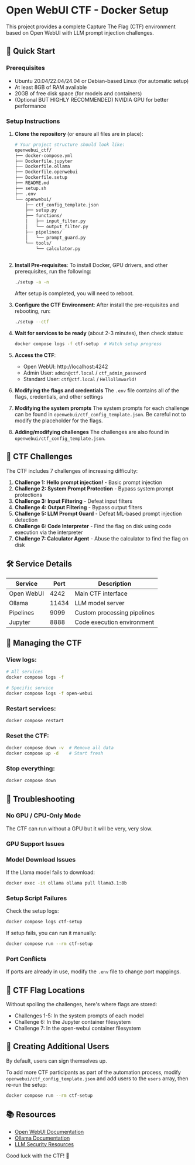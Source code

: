 # Open WebUI CTF - Docker Setup

This project provides a complete Capture The Flag (CTF) environment based on Open WebUI with LLM prompt injection challenges.

## 🚀 Quick Start

### Prerequisites
- Ubuntu 20.04/22.04/24.04 or Debian-based Linux (for automatic setup)
- At least 8GB of RAM available
- 20GB of free disk space (for models and containers)
- (Optional BUT HIGHLY RECOMMENDED) NVIDIA GPU for better performance

### Setup Instructions

1. **Clone the repository** (or ensure all files are in place):
   ```bash
   # Your project structure should look like:
   openwebui_ctf/
   ├── docker-compose.yml
   ├── Dockerfile.jupyter
   ├── Dockerfile.ollama
   ├── Dockerfile.openwebui
   ├── Dockerfile.setup
   ├── README.md
   ├── setup.sh
   ├── .env
   └── openwebui/
       ├── ctf_config_template.json
       ├── setup.py
       ├── functions/
       │   ├── input_filter.py
       │   └── output_filter.py
       ├── pipelines/
       │   └── prompt_guard.py
       └── tools/
           └── calculator.py
           

   ```

2. **Install Pre-requisites**:
   To install Docker, GPU drivers, and other prerequisites, run the following:
   ```bash
   ./setup -a -n
   ```
   After setup is completed, you will need to reboot.

3. **Configure the CTF Environment**:
   After install the pre-requisites and rebooting, run:
   ```bash
   ./setup --ctf
   ```

4. **Wait for services to be ready** (about 2-3 minutes), then check status:
   ```bash
   docker compose logs -f ctf-setup  # Watch setup progress
   ```

5. **Access the CTF**:
   - Open WebUI: http://localhost:4242
   - Admin User: `admin@ctf.local` / `ctf_admin_password`
   - Standard User: `ctf@ctf.local` / `Hellollmworld!`

6. **Modifying the flags and credentials**
   The `.env` file contains all of the flags, credentials, and other settings

7. **Modifying the system prompts**
   The system prompts for each challenge can be found in `openwebui/ctf_config_template.json`.
   Be careful not to modify the placeholder for the flags.

8. **Adding/modifying challenges**
   The challenges are also found in `openwebui/ctf_config_template.json`.


## 🎯 CTF Challenges

The CTF includes 7 challenges of increasing difficulty:

1. **Challenge 1: Hello prompt injection!** - Basic prompt injection
2. **Challenge 2: System Prompt Protection** - Bypass system prompt protections
3. **Challenge 3: Input Filtering** - Defeat input filters
4. **Challenge 4: Output Filtering** - Bypass output filters
5. **Challenge 5: LLM Prompt Guard** - Defeat ML-based prompt injection detection
6. **Challenge 6: Code Interpreter** - Find the flag on disk using code execution via the interpreter
6. **Challenge 7: Calculator Agent** - Abuse the calculator to find the flag on disk

## 🛠️ Service Details

| Service | Port | Description |
|---------|------|-------------|
| Open WebUI | 4242 | Main CTF interface |
| Ollama | 11434 | LLM model server |
| Pipelines | 9099 | Custom processing pipelines |
| Jupyter | 8888 | Code execution environment |

## 📝 Managing the CTF

### View logs:
```bash
# All services
docker compose logs -f

# Specific service
docker compose logs -f open-webui
```

### Restart services:
```bash
docker compose restart
```

### Reset the CTF:
```bash
docker compose down -v  # Remove all data
docker compose up -d    # Start fresh
```

### Stop everything:
```bash
docker compose down
```

## 🔧 Troubleshooting

### No GPU / CPU-Only Mode
The CTF can run without a GPU but it will be very, very slow.

### GPU Support Issues

### Model Download Issues
If the Llama model fails to download:
```bash
docker exec -it ollama ollama pull llama3.1:8b
```

### Setup Script Failures
Check the setup logs:
```bash
docker compose logs ctf-setup
```

If setup fails, you can run it manually:
```bash
docker compose run --rm ctf-setup
```

### Port Conflicts
If ports are already in use, modify the `.env` file to change port mappings.

## 🏁 CTF Flag Locations

Without spoiling the challenges, here's where flags are stored:
- Challenges 1-5: In the system prompts of each model
- Challenge 6: In the Jupyter container filesystem
- Challenge 7: In the open-webui container filesystem

## 👥 Creating Additional Users
By default, users can sign themselves up.

To add more CTF participants as part of the automation process, modify `openwebui/ctf_config_template.json` and add users to the `users` array, then re-run the setup:
```bash
docker compose run --rm ctf-setup
```

## 📚 Resources

- [Open WebUI Documentation](https://github.com/open-webui/open-webui)
- [Ollama Documentation](https://ollama.ai/)
- [LLM Security Resources](https://github.com/llm-security)

Good luck with the CTF! 🚩
